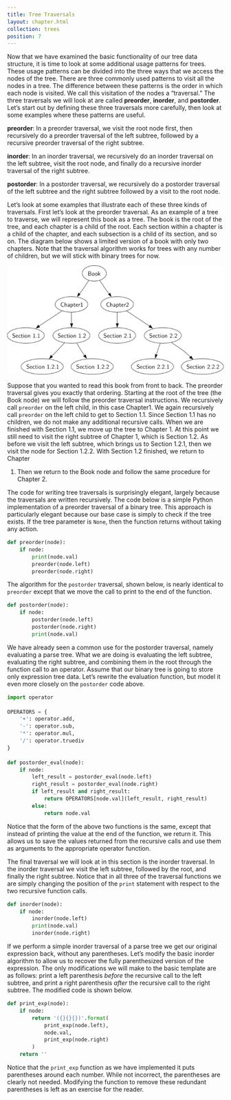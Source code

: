 ```yaml
---
title: Tree Traversals
layout: chapter.html
collection: trees
position: 7
---
```


Now that we have examined the basic functionality of our tree data
structure, it is time to look at some additional usage patterns for
trees. These usage patterns can be divided into the three ways that we
access the nodes of the tree. There are three commonly used patterns to
visit all the nodes in a tree. The difference between these patterns is
the order in which each node is visited. We call this visitation of the
nodes a “traversal.” The three traversals we will look at are called
**preorder**, **inorder**, and **postorder**. Let’s start out by
defining these three traversals more carefully, then look at some
examples where these patterns are useful.

**preorder**: In a preorder traversal, we visit the root node first, then
recursively do a preorder traversal of the left subtree, followed by
a recursive preorder traversal of the right subtree.

**inorder**: In an inorder traversal, we recursively do an inorder traversal on
the left subtree, visit the root node, and finally do a recursive
inorder traversal of the right subtree.

**postorder**: In a postorder traversal, we recursively do a postorder traversal of
the left subtree and the right subtree followed by a visit to the
root node.

Let’s look at some examples that illustrate each of these three kinds of
traversals. First let’s look at the preorder traversal. As an example of
a tree to traverse, we will represent this book as a tree. The book is
the root of the tree, and each chapter is a child of the root. Each
section within a chapter is a child of the chapter, and each subsection
is a child of its section, and so on. The diagram below
shows a limited version of a book with only two chapters. Note that the
traversal algorithm works for trees with any number of children, but we
will stick with binary trees for now.

![Representing a Book as a Tree](figures/book-tree.png)

Suppose that you wanted to read this book from front to back. The
preorder traversal gives you exactly that ordering. Starting at the root
of the tree (the Book node) we will follow the preorder traversal
instructions. We recursively call `preorder` on the left child, in this
case Chapter1. We again recursively call `preorder` on the left child to
get to Section 1.1. Since Section 1.1 has no children, we do not make
any additional recursive calls. When we are finished with Section 1.1,
we move up the tree to Chapter 1. At this point we still need to visit
the right subtree of Chapter 1, which is Section 1.2. As before we visit
the left subtree, which brings us to Section 1.2.1, then we visit the
node for Section 1.2.2. With Section 1.2 finished, we return to Chapter
1. Then we return to the Book node and follow the same procedure for
Chapter 2.

The code for writing tree traversals is surprisingly elegant, largely
because the traversals are written recursively.
The code below is a simple Python implementation of a preorder
traversal of a binary tree. This approach is particularly elegant because our
base case is simply to check if the tree exists. If the tree parameter
is `None`, then the function returns without taking any action.


```python
def preorder(node):
    if node:
        print(node.val)
        preorder(node.left)
        preorder(node.right)
```

The algorithm for the `postorder` traversal, shown below, is nearly identical to `preorder`
except that we move the call to print to the end of the function.

```python
def postorder(node):
    if node:
        postorder(node.left)
        postorder(node.right)
        print(node.val)
```

We have already seen a common use for the postorder traversal, namely
evaluating a parse tree.
What we are doing is evaluating the left subtree, evaluating the right
subtree, and combining them in the root through the function call to an
operator. Assume that our binary tree is going to store only expression
tree data. Let’s rewrite the evaluation function, but model it even more
closely on the `postorder` code above.

```python
import operator

OPERATORS = {
    '+': operator.add,
    '-': operator.sub,
    '*': operator.mul,
    '/': operator.truediv
}

def postorder_eval(node):
    if node:
        left_result = postorder_eval(node.left)
        right_result = postorder_eval(node.right)
        if left_result and right_result:
            return OPERATORS[node.val](left_result, right_result)
        else:
            return node.val
```

Notice that the form of the above two functions is the same, except that instead of
printing the value at the end of the function, we return it. This allows
us to save the values returned from the recursive calls and use them as arguments
to the appropriate operator function.

The final traversal we will look at in this section is the inorder
traversal. In the inorder traversal we visit the left subtree, followed
by the root, and finally the right subtree.
Notice that in all three of the traversal functions we are
simply changing the position of the `print` statement with respect to
the two recursive function calls.

```python
def inorder(node):
    if node:
        inorder(node.left)
        print(node.val)
        inorder(node.right)
```

If we perform a simple inorder traversal of a parse tree we get our
original expression back, without any parentheses. Let’s modify the
basic inorder algorithm to allow us to recover the fully parenthesized
version of the expression. The only modifications we will make to the
basic template are as follows: print a left parenthesis *before* the
recursive call to the left subtree, and print a right parenthesis
*after* the recursive call to the right subtree. The modified code is
shown below.


```python
def print_exp(node):
    if node:
        return '({}{}{})'.format(
            print_exp(node.left),
            node.val,
            print_exp(node.right)
        )
    return ''
```

Notice that the `print_exp` function as we have implemented it puts
parentheses around each number. While not incorrect, the parentheses are
clearly not needed. Modifying the function to remove these redundant
parentheses is left as an exercise for the reader.
